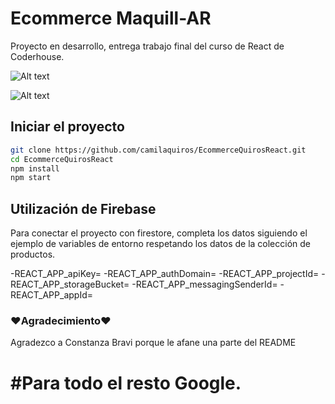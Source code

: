 # Ecommerce Maquill-AR

Proyecto en desarrollo, entrega trabajo final del curso de React de Coderhouse.

![ Alt text](https://firebasestorage.googleapis.com/v0/b/ecommercequiros.appspot.com/o/EntregaReactQuiros2.gif?alt=media&token=174d1ff8-d3b4-4e6a-9ba1-1e678863e7f0)

![ Alt text](https://firebasestorage.googleapis.com/v0/b/ecommercequiros.appspot.com/o/EntregaReactQuiros.gif?alt=media&token=d66fc018-2bae-4294-a0a4-426c2b7de245)

## Iniciar el proyecto

```bash
git clone https://github.com/camilaquiros/EcommerceQuirosReact.git
cd EcommerceQuirosReact
npm install
npm start
```
## Utilización de Firebase

Para conectar el proyecto con firestore, completa los datos siguiendo el ejemplo de variables de entorno respetando los datos de la colección de productos.

-REACT_APP_apiKey=
-REACT_APP_authDomain=
-REACT_APP_projectId=
-REACT_APP_storageBucket=
-REACT_APP_messagingSenderId=
-REACT_APP_appId=


### ❤Agradecimiento❤ 
Agradezco a Constanza Bravi porque le afane una parte del README

# #Para todo el resto Google.
